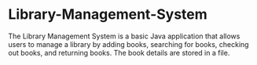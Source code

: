 # Library-Management-System
The Library Management System is a basic Java application that allows users to manage a library by adding books, searching for books, checking out books, and returning books. The book details are stored in a file.
